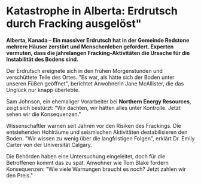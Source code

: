 # Katastrophe in Alberta: Erdrutsch durch Fracking ausgelöst"

**Alberta, Kanada – Ein massiver Erdrutsch hat in der Gemeinde Redstone mehrere Häuser zerstört und Menschenleben gefordert. Experten vermuten, dass die jahrelangen Fracking-Aktivitäten die Ursache für die Instabilität des Bodens sind.**

Der Erdrutsch ereignete sich in den frühen Morgenstunden und verschüttete Teile des Ortes. "Es war, als hätte sich der Boden unter unseren Füßen geöffnet", berichtet Anwohnerin Jane McAllister, die das Unglück nur knapp überlebte.

Sam Johnson, ein ehemaliger Vorarbeiter bei **Northern Energy Resources**, zeigt sich bestürzt: "Wir dachten, wir hätten alles unter Kontrolle. Jetzt sehen wir die Konsequenzen."

Wissenschaftler warnen seit Jahren vor den Risiken des Frackings. Die entstehenden Hohlräume und seismischen Aktivitäten destabilisieren den Boden. "Wir wissen zu wenig über die langfristigen Folgen", erklärt Dr. Emily Carter von der Universität Calgary.

Die Behörden haben eine Untersuchung eingeleitet, doch für die Betroffenen kommt das zu spät. Anwohner wie Tom Blake fordern Konsequenzen: "Wie viele Warnungen braucht es noch? Jetzt zahlen wir den Preis."
